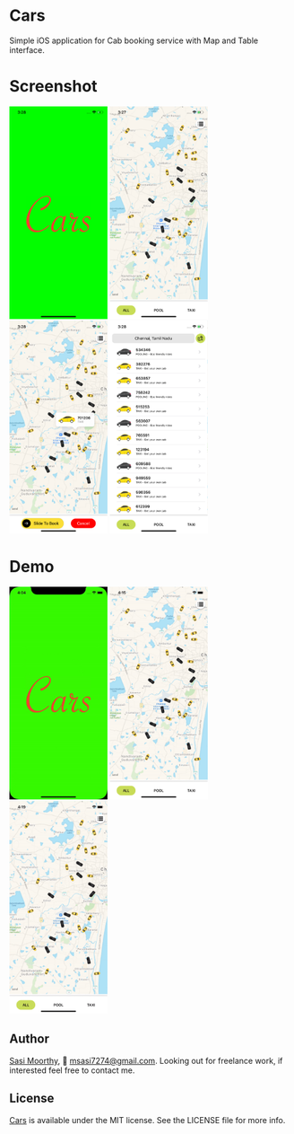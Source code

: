 # Cars
Simple iOS application for Cab booking service with Map and Table interface.

# Screenshot

<img src="https://github.com/Sa74/Cars/blob/master/Cars/Cars/Screens/1.png" width="175">      <img src="https://github.com/Sa74/Cars/blob/master/Cars/Cars/Screens/2.png" width="175">    <img src="https://github.com/Sa74/Cars/blob/master/Cars/Cars/Screens/3.png" width="175">    <img src="https://github.com/Sa74/Cars/blob/master/Cars/Cars/Screens/4.png" width="175">

# Demo

<img src="https://github.com/Sa74/Cars/blob/master/Cars/Cars/Screens/demo1.gif" width="175">      <img src="https://github.com/Sa74/Cars/blob/master/Cars/Cars/Screens/demo2.gif" width="175">        <img src="https://github.com/Sa74/Cars/blob/master/Cars/Cars/Screens/demo3.gif" width="175">


## Author

[Sasi Moorthy](https://twitter.com/Sasi3726), 📧 msasi7274@gmail.com. Looking out for freelance work, if interested feel free to contact me.

## License

[Cars](https://github.com/Sa74/Cars) is available under the MIT license. See the LICENSE file for more info.
